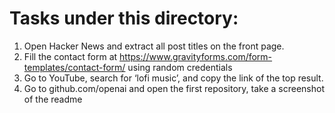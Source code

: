 # Tasks under this directory:

1. Open Hacker News and extract all post titles on the front page.
2. Fill the contact form at https://www.gravityforms.com/form-templates/contact-form/ using random credentials
3. Go to YouTube, search for ‘lofi music’, and copy the link of the top result.
4. Go to github.com/openai and open the first repository, take a screenshot of the readme